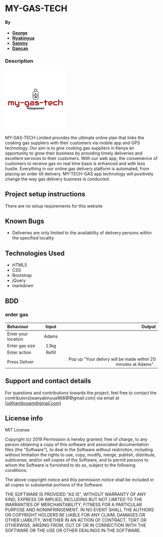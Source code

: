 
# MY-GAS-TECH
#### By 
- **[George](https://github.com/georgewanyama)**
- **[Nyakinyua](https://www.https://github.com/Nyakinyua)**
-  **[Sammy](https://www.https://github.com/)**
-  **[Dancan](https://www.https://github.com/)**
### Description
![](/images/fbbb3c49-a7fb-40fe-829a-58cc25e692e0_200x200.png)

MY-GAS-TECH Limited provides the ultimate online plan that links the cooking gas suppliers with their customers via mobile app and GPS technology. Our aim is to give cooking gas suppliers in Kenya an opportunity to grow their business by providing timely deliveries and excellent services to their customers. With our web app, the convenience of customers to receive gas on real time basis is enhanced and with less hustle. Everything in our online gas delivery platform is automated, from placing an order till delivery. MY-TECH-GAS app technology will positively change the way gas delivery business is conducted.
## Project setup instructions
There are no setup requirements for this website

## Known Bugs
* Deliveries are only limited to the availability of delivery persons within the specified locality
## Technologies Used
* HTML5
* CSS
* Bootstrap
* jQuery
* markdown


## BDD
### order gas
| Behaviour      | Input        | Output       |
| :------------- | :----------: | -----------: |
|  Enter your location  |   Adams |     |
| Enter gas size  | 13kg |   |
| Enter action   |  Refill     |     |
| Press Deliver|     |Pop up "Your delivry will be made within 20 minutes at Adams" .|
## Support and contact details
For questions and contributions towards the project, feel free to contact the contributors[wanyakinyua968@@gmail.com] via  email at 
[odhiambosam@gmail.com]
## License info
MIT License

Copyright (c) 2019 
Permission is hereby granted, free of charge, to any person obtaining a copy
of this software and associated documentation files (the "Software"), to deal
in the Software without restriction, including without limitation the rights
to use, copy, modify, merge, publish, distribute, sublicense, and/or sell
copies of the Software, and to permit persons to whom the Software is
furnished to do so, subject to the following conditions:

The above copyright notice and this permission notice shall be included in all
copies or substantial portions of the Software.

THE SOFTWARE IS PROVIDED "AS IS", WITHOUT WARRANTY OF ANY KIND, EXPRESS OR
IMPLIED, INCLUDING BUT NOT LIMITED TO THE WARRANTIES OF MERCHANTABILITY,
FITNESS FOR A PARTICULAR PURPOSE AND NONINFRINGEMENT. IN NO EVENT SHALL THE
AUTHORS OR COPYRIGHT HOLDERS BE LIABLE FOR ANY CLAIM, DAMAGES OR OTHER
LIABILITY, WHETHER IN AN ACTION OF CONTRACT, TORT OR OTHERWISE, ARISING FROM,
OUT OF OR IN CONNECTION WITH THE SOFTWARE OR THE USE OR OTHER DEALINGS IN THE
SOFTWARE.
  